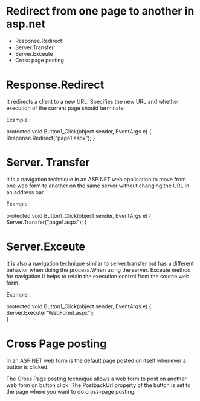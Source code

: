 # Redirect from one page to another in asp.net

- Response.Redirect
- Server.Transfer
- Server.Exceute
- Cross page posting

# Response.Redirect
It redirects a client to a new URL. Specifies the new URL and whether execution of the current page should terminate.

Example : 

protected void Button1_Click(object sender, EventArgs e)
{
Response.Redirect("page1.aspx"); 
}

# Server. Transfer

It is a navigation technique in an ASP.NET web application to move from one web form to another on the same server without changing the URL in an address bar.

Example : 

protected void Button1_Click(object sender, EventArgs e)
{
Server.Transfer("page1.aspx"); 
}

# Server.Exceute

It is also a navigation technique similar to server.transfer but has a different behavior when doing the process.When using the server.
Exceute method for navigation it helps to retain the execution control from the source web form.

Example : 

protected void Button1_Click(object sender, EventArgs e)
{
Server.Execute("WebForm1.aspx");  
}

# Cross Page posting

In an ASP.NET web form is the default page posted on itself whenever a button is clicked.

The Cross Page posting technique allows a web form to post on another web form on button click. The PostbackUrl 
property of the button is set to the page where you want to do cross-page posting.
